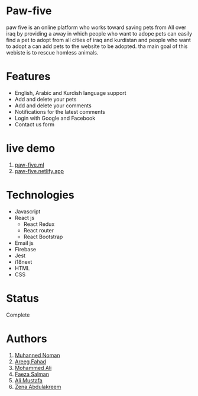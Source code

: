 # Paw-five
paw five is an online platform who works toward saving pets from All over iraq by providing a away in which people who want to adope pets can easily find a pet to adopt from all cities of iraq and kurdistan and people who want to adopt a can add pets to the website to be adopted. tha main goal of this webiste is to rescue homless animals.

# Features
- English, Arabic and Kurdish language support
- Add and delete your pets
- Add and delete your comments
- Notifications for the latest comments
- Login with Google and Facebook
- Contact us form

# live demo
1. [paw-five.ml](https://paw-five.ml/)
2. [paw-five.netlify.app](https://paw-five.netlify.app/)

# Technologies
- Javascript
- React js
  - React Redux
  - React router
  - React Bootstrap
- Email js
- Firebase
- Jest
- i18next
- HTML
- CSS

# Status
Complete

# Authors
1. [Muhanned Noman](https://github.com/MuhannedNoman)
2. [Areeg Fahad](https://github.com/AREEG94FAHAD)
3. [Mohammed Ali](https://github.com/klay964)
4. [Faeza Salman](https://github.com/Faeza97)
5. [Ali Mustafa](https://github.com/Ali-mustafa8?tab=repositories)
6. [Zena Abdulakreem](https://github.com/ZeenaKareemAlhello)




